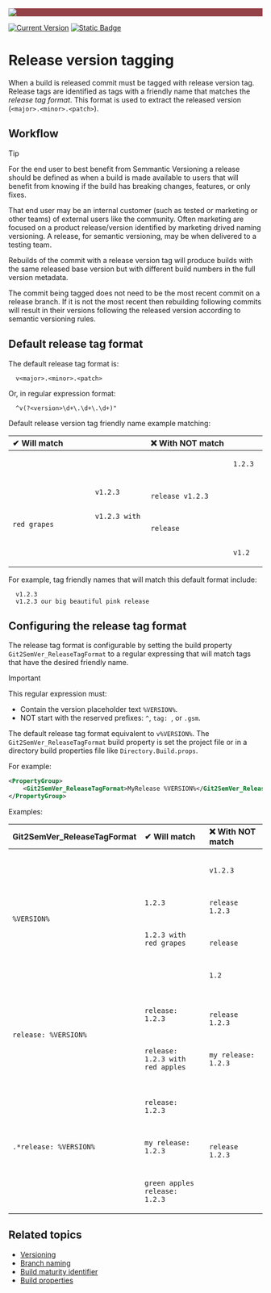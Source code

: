 ﻿---
uid: release-tagging
---

<div style="background-color:#944248;padding:0px;margin-bottom:0.5em">
  <img src="https://noetictools.github.io/Git2SemVer.MSBuild/Images/Git2SemVer_banner_840x70.png"/>
</div>

[![Current Version](https://img.shields.io/nuget/v/NoeticTools.Git2SemVer.MSBuild?label=Git2SemVer.MSBuild)](https://www.nuget.org/packages/NoeticTools.Git2SemVer.MsBuild)
<a href="https://github.com/NoeticTools/Git2SemVer">
  ![Static Badge](https://img.shields.io/badge/GitHub%20project-944248?logo=github)
</a>

<style>
th {
  text-align: left;
}
</style>

# Release version tagging

When a build is released commit must be tagged with release version tag.
Release tags are identified as tags with a friendly name that matches the _release tag format_.
This format is used to extract the  released version (`<major>.<minor>.<patch>`).

## Workflow

> [!TIP]
> For the end user to best benefit from Semmantic Versioning a release should be defined as when a build is made available to users that 
> will benefit from knowing if the build has breaking changes, features, or only fixes.
>
> That end user may be an internal customer (such as tested or marketing or other teams) of external users like the community.
> Often marketing are focused on a product release/version identified by marketing drived naming versioning.
> A release, for semantic versioning, may be when delivered to a testing team.

Rebuilds of the commit with a release version tag will 
produce builds with the same released base version but with different build numbers in the full version metadata.

The commit being tagged does not need to be the most recent commit on a release branch. 
If it is not the most recent then rebuilding following commits will result in their versions following the released version according to semantic versioning rules.


## Default release tag format

The default release tag format is:

```winbatch
  v<major>.<minor>.<patch>
```

Or, in regular expression format:
```winbatch
  ^v(?<version>\d+\.\d+\.\d+)"
```

Default release version tag friendly name example matching:

<table>
    <thead>
        <tr>
            <th><span>&#10004;</span> Will match</th>
            <th><span>&#10060;</span> With NOT match</th>
        </tr>
    </thead>
    <tbody>
        <tr>
            <td>
                <code>
                    v1.2.3
                </code>
                <br/>
                <code>
                    v1.2.3 with red grapes
                </code>
            <td>
                <code>
                    1.2.3
                </code>
                <br/>
                <code>
                    release v1.2.3
                </code>
                <br/>
                <code>
                    release
                </code>
                <br/>
                <code>
                    v1.2
                </code>
            </td>
        </tr>
    </tbody>
</table>
For example, tag friendly names that will match this default format include:

```winbatch
  v1.2.3
  v1.2.3 our big beautiful pink release
```

## Configuring the release tag format

The release tag format is configurable by setting the build property `Git2SemVer_ReleaseTagFormat` 
to a regular expressing that will match tags that have the desired friendly name.

> [!IMPORTANT]  
> This regular expression must:
>
> * Contain the version placeholder text `%VERSION%`.
> * NOT start with the reserved prefixes: `^`, `tag: `, or `.gsm`.

The default release tag format equivalent to `v%VERSION%`.
The `Git2SemVer_ReleaseTagFormat` build property is set the project file or in a directory build properties file like `Directory.Build.props`.

For example:
```xml
<PropertyGroup>
    <Git2SemVer_ReleaseTagFormat>MyRelease %VERSION%</Git2SemVer_ReleaseTagFormat>
</PropertyGroup>
```

Examples:

<table>
    <thead>
        <tr>
            <th>Git2SemVer_ReleaseTagFormat </th>
            <th><span>&#10004;</span> Will match</th>
            <th><span>&#10060;</span> With NOT match</th>
        </tr>
    </thead>
    <tbody>
        <tr>
            <td><code>%VERSION%</code></td>
            <td>
                <code>
                    1.2.3
                </code>
                <br/>
                <code>
                    1.2.3 with red grapes
                </code>
            <td>
                <code>
                    v1.2.3
                </code>
                <br/>
                <code>
                    release 1.2.3
                </code>
                <br/>
                <code>
                    release
                </code>
                <br/>
                <code>
                    1.2
                </code>
            </td>
        </tr>
        <tr>
            <td><code>release: %VERSION%</code></td>
            <td>
                <code>
                    release: 1.2.3
                </code>
                <br/>
                <code>
                    release: 1.2.3 with red apples
                </code>
            </td>
            <td>
                <code>
                    release 1.2.3
                </code>
                <br/>
                <code>
                    my release: 1.2.3
                </code>
            </td>
        </tr>
        <tr>
            <td rowspan=3><code>.*release: %VERSION%</code></td>
            <td>
                <code>
                    release: 1.2.3
                </code>
                <br/>
                <code>
                    my release: 1.2.3
                </code>
                <br/>
                <code>
                    green apples release: 1.2.3
                </code>
            </td>
            <td>
                <code>
                    release 1.2.3
                </code>
            </td>
        </tr>
    </tbody>
</table>


## Related topics

* [Versioning](xref:versioning)
* [Branch naming](xref:branch-naming)
* [Build maturity identifier](xref:maturity-identifier)
* [Build properties](xref:msbuild-properties)
